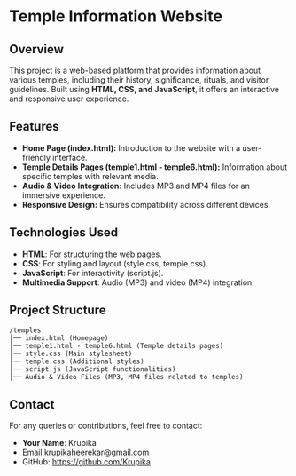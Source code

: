 # Temple Information Website

## Overview
This project is a web-based platform that provides information about various temples, including their history, significance, rituals, and visitor guidelines. Built using **HTML, CSS, and JavaScript**, it offers an interactive and responsive user experience.

## Features
- **Home Page (index.html):** Introduction to the website with a user-friendly interface.
- **Temple Details Pages (temple1.html - temple6.html):** Information about specific temples with relevant media.
- **Audio & Video Integration:** Includes MP3 and MP4 files for an immersive experience.
- **Responsive Design:** Ensures compatibility across different devices.

## Technologies Used
- **HTML**: For structuring the web pages.
- **CSS**: For styling and layout (style.css, temple.css).
- **JavaScript**: For interactivity (script.js).
- **Multimedia Support**: Audio (MP3) and video (MP4) integration.

## Project Structure
```
/temples
│── index.html (Homepage)
│── temple1.html - temple6.html (Temple details pages)
│── style.css (Main stylesheet)
│── temple.css (Additional styles)
│── script.js (JavaScript functionalities)
│── Audio & Video Files (MP3, MP4 files related to temples)
```


## Contact
For any queries or contributions, feel free to contact:
- **Your Name**: Krupika
- Email:krupikaheerekar@gmail.com
- GitHub: https://github.com/Krupika

